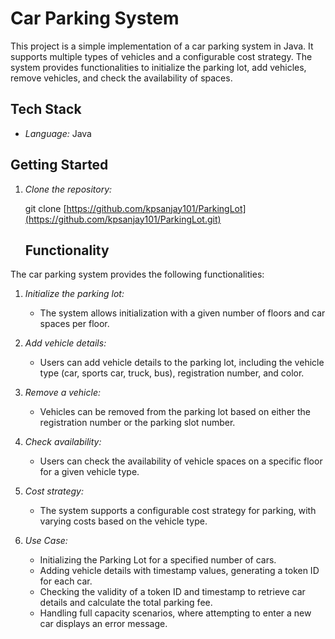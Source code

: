 # Car Parking System

This project is a simple implementation of a car parking system in Java. It supports multiple types of vehicles and a configurable cost strategy. The system provides functionalities to initialize the parking lot, add vehicles, remove vehicles, and check the availability of spaces.



## Tech Stack

- *Language:* Java




## Getting Started

1. *Clone the repository:*

   git clone [https://github.com/kpsanjay101/ParkingLot](https://github.com/kpsanjay101/ParkingLot.git)


   ## Functionality

The car parking system provides the following functionalities:

1. *Initialize the parking lot:*
   - The system allows initialization with a given number of floors and car spaces per floor.

2. *Add vehicle details:*
   - Users can add vehicle details to the parking lot, including the vehicle type (car, sports car, truck, bus), registration number, and color.

3. *Remove a vehicle:*
   - Vehicles can be removed from the parking lot based on either the registration number or the parking slot number.

4. *Check availability:*
   - Users can check the availability of vehicle spaces on a specific floor for a given vehicle type.

5. *Cost strategy:*
   - The system supports a configurable cost strategy for parking, with varying costs based on the vehicle type.

6. *Use Case:*
   - Initializing the Parking Lot for a specified number of cars.
   - Adding vehicle details with timestamp values, generating a token ID for each car.
   - Checking the validity of a token ID and timestamp to retrieve car details and calculate the total parking fee.
   - Handling full capacity scenarios, where attempting to enter a new car displays an error message.
